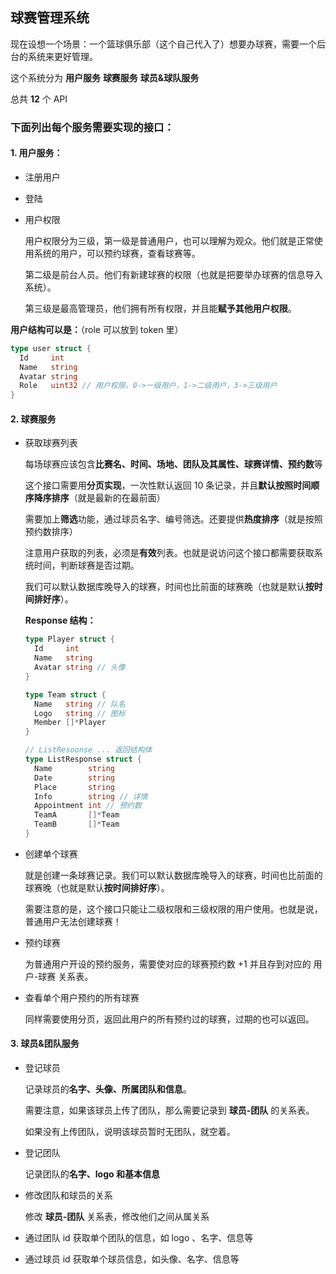 ## 球赛管理系统

现在设想一个场景：一个篮球俱乐部（这个自己代入了）想要办球赛，需要一个后台的系统来更好管理。

这个系统分为 **用户服务** **球赛服务** **球员&球队服务**

总共 **12** 个 API

### 下面列出每个服务需要实现的接口：

#### 1. 用户服务：

* 注册用户

* 登陆

* 用户权限

  用户权限分为三级，第一级是普通用户，也可以理解为观众。他们就是正常使用系统的用户，可以预约球赛，查看球赛等。

  第二级是前台人员。他们有新建球赛的权限（也就是把要举办球赛的信息导入系统）。

  第三级是最高管理员，他们拥有所有权限，并且能**赋予其他用户权限**。

**用户结构可以是：**（role 可以放到 token 里）

```go
type user struct {
  Id     int
  Name   string
  Avatar string
  Role   uint32 // 用户权限，0->一级用户，1->二级用户，3->三级用户
}
```



#### 2. 球赛服务

* 获取球赛列表

  每场球赛应该包含**比赛名、时间、场地、团队及其属性、球赛详情、预约数**等

  这个接口需要用**分页实现**，一次性默认返回 10 条记录，并且**默认按照时间顺序降序排序**（就是最新的在最前面）

  需要加上**筛选**功能，通过球员名字、编号筛选。还要提供**热度排序**（就是按照预约数排序）

  注意用户获取的列表，必须是**有效**列表。也就是说访问这个接口都需要获取系统时间，判断球赛是否过期。

  我们可以默认数据库晚导入的球赛，时间也比前面的球赛晚（也就是默认**按时间排好序**）。

  

  **Response 结构：**

  ```go
  type Player struct {
    Id     int
    Name   string
    Avatar string // 头像
  }
  
  type Team struct {
    Name   string // 队名
    Logo   string // 图标
    Member []*Player
  }
  
  // ListResoonse ... 返回结构体
  type ListResponse struct {
    Name        string
    Date        string
    Place       string
    Info        string // 详情
    Appointment int // 预约数
    TeamA       []*Team
    TeamB       []*Team
  }
  ```

* 创建单个球赛

  就是创建一条球赛记录。我们可以默认数据库晚导入的球赛，时间也比前面的球赛晚（也就是默认**按时间排好序**）。

  需要注意的是，这个接口只能让二级权限和三级权限的用户使用。也就是说，普通用户无法创建球赛！

* 预约球赛

  为普通用户开设的预约服务，需要使对应的球赛预约数 +1 并且存到对应的 用户-球赛 关系表。

* 查看单个用户预约的所有球赛

  同样需要使用分页，返回此用户的所有预约过的球赛，过期的也可以返回。

#### 3. 球员&团队服务

* 登记球员

  记录球员的**名字、头像、所属团队和信息**。

  需要注意，如果该球员上传了团队，那么需要记录到 **球员-团队** 的关系表。

  如果没有上传团队，说明该球员暂时无团队，就空着。

* 登记团队

  记录团队的**名字、logo 和基本信息**

* 修改团队和球员的关系

  修改 **球员-团队** 关系表，修改他们之间从属关系

* 通过团队 id 获取单个团队的信息，如 logo 、名字、信息等

* 通过球员 id 获取单个球员信息，如头像、名字、信息等